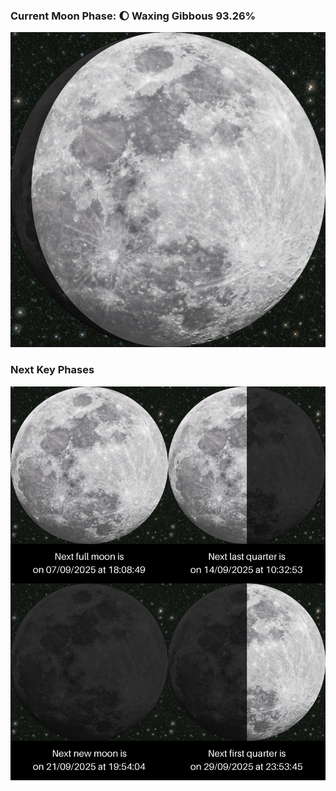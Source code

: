 ### Current Moon Phase: 🌔 Waxing Gibbous 93.26%
![Moon Phase](moonphase.png)
### Next Key Phases
![Gallery](gallery.png)